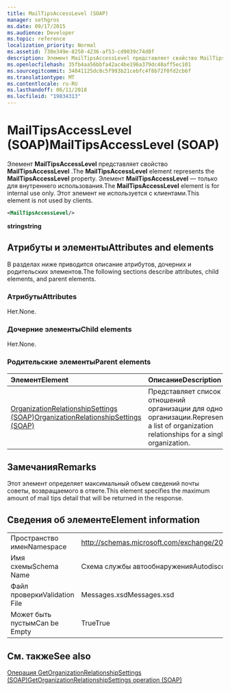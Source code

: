 ```yaml
---
title: MailTipsAccessLevel (SOAP)
manager: sethgros
ms.date: 09/17/2015
ms.audience: Developer
ms.topic: reference
localization_priority: Normal
ms.assetid: 730e349e-8250-4236-af53-cd9039c74d8f
description: Элемент MailTipsAccessLevel представляет свойство MailTipsAccessLevel. Элемент MailTipsAccessLevel — только для внутреннего использования. Этот элемент не используется с клиентами.
ms.openlocfilehash: 35fb4aa56bbfa42ac4be196a379dc48aff5ec101
ms.sourcegitcommit: 34041125dc8c5f993b21cebfc4f8b72f0fd2cb6f
ms.translationtype: MT
ms.contentlocale: ru-RU
ms.lasthandoff: 06/11/2018
ms.locfileid: "19834313"
---
```

# <a name="mailtipsaccesslevel-soap"></a><span data-ttu-id="5dc4e-105">MailTipsAccessLevel (SOAP)</span><span class="sxs-lookup"><span data-stu-id="5dc4e-105">MailTipsAccessLevel (SOAP)</span></span>

<span data-ttu-id="5dc4e-106">Элемент **MailTipsAccessLevel** представляет свойство **MailTipsAccessLevel** .</span><span class="sxs-lookup"><span data-stu-id="5dc4e-106">The **MailTipsAccessLevel** element represents the **MailTipsAccessLevel** property.</span></span> <span data-ttu-id="5dc4e-107">Элемент **MailTipsAccessLevel** — только для внутреннего использования.</span><span class="sxs-lookup"><span data-stu-id="5dc4e-107">The **MailTipsAccessLevel** element is for internal use only.</span></span> <span data-ttu-id="5dc4e-108">Этот элемент не используется с клиентами.</span><span class="sxs-lookup"><span data-stu-id="5dc4e-108">This element is not used by clients.</span></span> 
  
```XML
<MailTipsAccessLevel/>
```

 <span data-ttu-id="5dc4e-109">**string**</span><span class="sxs-lookup"><span data-stu-id="5dc4e-109">**string**</span></span>
## <a name="attributes-and-elements"></a><span data-ttu-id="5dc4e-110">Атрибуты и элементы</span><span class="sxs-lookup"><span data-stu-id="5dc4e-110">Attributes and elements</span></span>

<span data-ttu-id="5dc4e-111">В разделах ниже приводится описание атрибутов, дочерних и родительских элементов.</span><span class="sxs-lookup"><span data-stu-id="5dc4e-111">The following sections describe attributes, child elements, and parent elements.</span></span>
  
### <a name="attributes"></a><span data-ttu-id="5dc4e-112">Атрибуты</span><span class="sxs-lookup"><span data-stu-id="5dc4e-112">Attributes</span></span>

<span data-ttu-id="5dc4e-113">Нет.</span><span class="sxs-lookup"><span data-stu-id="5dc4e-113">None.</span></span>
  
### <a name="child-elements"></a><span data-ttu-id="5dc4e-114">Дочерние элементы</span><span class="sxs-lookup"><span data-stu-id="5dc4e-114">Child elements</span></span>

<span data-ttu-id="5dc4e-115">Нет.</span><span class="sxs-lookup"><span data-stu-id="5dc4e-115">None.</span></span>
  
### <a name="parent-elements"></a><span data-ttu-id="5dc4e-116">Родительские элементы</span><span class="sxs-lookup"><span data-stu-id="5dc4e-116">Parent elements</span></span>

|<span data-ttu-id="5dc4e-117">**Элемент**</span><span class="sxs-lookup"><span data-stu-id="5dc4e-117">**Element**</span></span>|<span data-ttu-id="5dc4e-118">**Описание**</span><span class="sxs-lookup"><span data-stu-id="5dc4e-118">**Description**</span></span>|
|:-----|:-----|
|[<span data-ttu-id="5dc4e-119">OrganizationRelationshipSettings (SOAP)</span><span class="sxs-lookup"><span data-stu-id="5dc4e-119">OrganizationRelationshipSettings (SOAP)</span></span>](organizationrelationshipsettings-soap.md) <br/> |<span data-ttu-id="5dc4e-120">Представляет список отношений организации для одной организации.</span><span class="sxs-lookup"><span data-stu-id="5dc4e-120">Represents a list of organization relationships for a single organization.</span></span>  <br/> |
   
## <a name="remarks"></a><span data-ttu-id="5dc4e-121">Замечания</span><span class="sxs-lookup"><span data-stu-id="5dc4e-121">Remarks</span></span>

<span data-ttu-id="5dc4e-122">Этот элемент определяет максимальный объем сведений почты советы, возвращаемого в ответе.</span><span class="sxs-lookup"><span data-stu-id="5dc4e-122">This element specifies the maximum amount of mail tips detail that will be returned in the response.</span></span>
  
## <a name="element-information"></a><span data-ttu-id="5dc4e-123">Сведения об элементе</span><span class="sxs-lookup"><span data-stu-id="5dc4e-123">Element information</span></span>

|||
|:-----|:-----|
|<span data-ttu-id="5dc4e-124">Пространство имен</span><span class="sxs-lookup"><span data-stu-id="5dc4e-124">Namespace</span></span>  <br/> |http://schemas.microsoft.com/exchange/2010/Autodiscover  <br/> |
|<span data-ttu-id="5dc4e-125">Имя схемы</span><span class="sxs-lookup"><span data-stu-id="5dc4e-125">Schema Name</span></span>  <br/> |<span data-ttu-id="5dc4e-126">Схема службы автообнаружения</span><span class="sxs-lookup"><span data-stu-id="5dc4e-126">Autodiscover schema</span></span>  <br/> |
|<span data-ttu-id="5dc4e-127">Файл проверки</span><span class="sxs-lookup"><span data-stu-id="5dc4e-127">Validation File</span></span>  <br/> |<span data-ttu-id="5dc4e-128">Messages.xsd</span><span class="sxs-lookup"><span data-stu-id="5dc4e-128">Messages.xsd</span></span>  <br/> |
|<span data-ttu-id="5dc4e-129">Может быть пустым</span><span class="sxs-lookup"><span data-stu-id="5dc4e-129">Can be Empty</span></span>  <br/> |<span data-ttu-id="5dc4e-130">True</span><span class="sxs-lookup"><span data-stu-id="5dc4e-130">True</span></span>  <br/> |
   
## <a name="see-also"></a><span data-ttu-id="5dc4e-131">См. также</span><span class="sxs-lookup"><span data-stu-id="5dc4e-131">See also</span></span>



[<span data-ttu-id="5dc4e-132">Операция GetOrganizationRelationshipSettings (SOAP)</span><span class="sxs-lookup"><span data-stu-id="5dc4e-132">GetOrganizationRelationshipSettings operation (SOAP)</span></span>](getorganizationrelationshipsettings-operation-soap.md)


